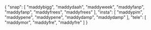 {
  "snap": [
    "maddybigg",
    "maddydaah",
    "maddyweek",
    "maddyfanp",
    "maddyfanp",
    "maddyfrees",
    "maddyfrees"
  ],
  "insta": [
    "maddypim",
    "maddypene",
    "maddypene",
    "maddydamp",
    "maddydamp"
  ],
  "tele": [
    "maddymor",
    "maddyfre",
    "maddyfre"
  ]
}
